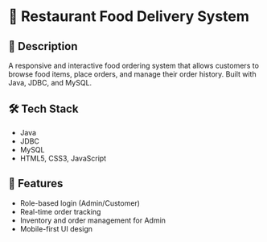 # 🍔 Restaurant Food Delivery System

## 📌 Description
A responsive and interactive food ordering system that allows customers to browse food items, place orders, and manage their order history. Built with Java, JDBC, and MySQL.

## 🛠️ Tech Stack
- Java
- JDBC
- MySQL
- HTML5, CSS3, JavaScript

## 🚀 Features
- Role-based login (Admin/Customer)
- Real-time order tracking
- Inventory and order management for Admin
- Mobile-first UI design  
